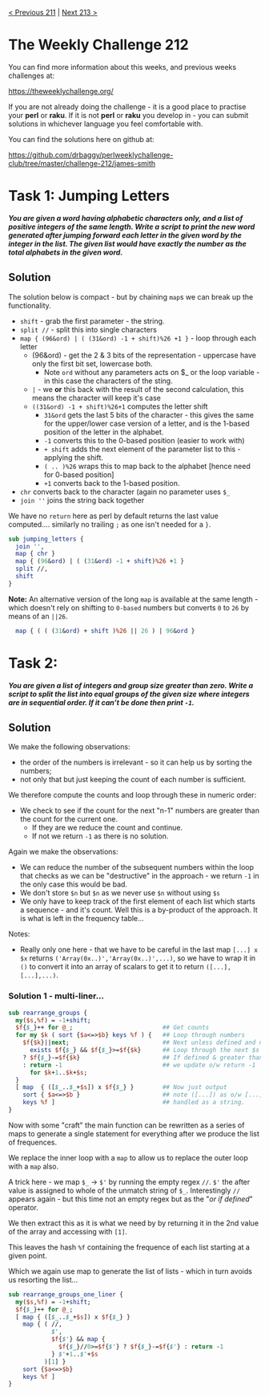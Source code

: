 [< Previous 211](https://github.com/drbaggy/perlweeklychallenge-club/tree/master/challenge-211/james-smith) |
[Next 213 >](https://github.com/drbaggy/perlweeklychallenge-club/tree/master/challenge-213/james-smith)

# The Weekly Challenge 212

You can find more information about this weeks, and previous weeks challenges at:

  https://theweeklychallenge.org/

If you are not already doing the challenge - it is a good place to practise your
**perl** or **raku**. If it is not **perl** or **raku** you develop in - you can
submit solutions in whichever language you feel comfortable with.

You can find the solutions here on github at:

https://github.com/drbaggy/perlweeklychallenge-club/tree/master/challenge-212/james-smith

# Task 1: Jumping Letters

***You are given a word having alphabetic characters only, and a list of positive integers of the same length. 
Write a script to print the new word generated after jumping forward each letter in the given word by the integer in the list. The given list would have exactly the number as the total alphabets in the given word.***

## Solution

The solution below is compact - but by chaining `map`s we can break up the functionality.

 * `shift` - grab the first parameter - the string.
 * `split //` - split this into single characters
 * `map { (96&ord) | ( (31&ord) -1 + shift)%26 +1 }` - loop through each letter
   * (96&ord) - get the 2 & 3 bits of the representation - uppercase have only the first bit set, lowercase both.
     * Note `ord` without any parameters acts on $_ or the loop variable - in this case the characters of the sting.
   * `|` - we **or** this back with the result of the second calculation, this means the character will keep it's case
   * `((31&ord) -1 + shift)%26+1` computes the letter shift
     * `31&ord` gets the last 5 bits of the character - this gives the same for the upper/lower case version of a letter, and is the 1-based position of the letter in the alphabet.
     * `-1` converts this to the 0-based position (easier to work with)
     * `+ shift` adds the next element of the parameter list to this - applying the shift.
     * `( .. )%26` wraps this to map back to the alphabet [hence need for 0-based position]
     * `+1` converts back to the 1-based position.
 * `chr` converts back to the character (again no parameter uses `$_`
 * `join ''` joins the string back together

We have no `return` here as perl by default returns the last value computed.... similarly no trailing `;` as one isn't needed for a `}`.

```perl
sub jumping_letters {
  join '',
  map { chr }
  map { (96&ord) | ( (31&ord) -1 + shift)%26 +1 }
  split //,
  shift
}
```

**Note:** An alternative version of the long `map` is available at the same length - which doesn't rely on shifting to `0-based` numbers but converts `0` to `26` by means of an `||26`.

```perl
  map { ( ( (31&ord) + shift )%26 || 26 ) | 96&ord }
```
# Task 2: 

***You are given a list of integers and group size greater than zero. Write a script to split the list into equal groups of the given size where integers are in sequential order. If it can’t be done then print `-1`.***

## Solution

We make the following observations:
 * the order of the numbers is irrelevant - so it can help us by sorting the numbers;
 * not only that but just keeping the count of each number is sufficient.

We therefore compute the counts and loop through these in numeric order:
 * We check to see if the count for the next "n-1" numbers are greater than the count for the current one.
   * If they are we reduce the count and continue.
   * If not we return `-1` as there is no solution.

Again we make the observations:
 * We can reduce the number of the subsequent numbers within the loop that checks as we can be "destructive" in the approach - we return `-1` in the only case this would be bad.
 * We don't store `$n` but `$n` as we never use `$n` without using `$s`
 * We only have to keep track of the first element of each list which starts a sequence - and it's count. Well this is a by-product of the approach. It is what is left in the frequency table...

Notes:
 * Really only one here - that we have to be careful in the last map `[...] x $x` returns `('Array(0x..)','Array(0x..)',...)`, so we have to wrap it in `()` to convert it into an array of scalars to get it to return `([...],[...],...)`.
### Solution 1 - multi-liner...

```perl
sub rearrange_groups {
  my($s,%f) = -1+shift;
  $f{$_}++ for @_;                         ## Get counts
  for my $k ( sort {$a<=>$b} keys %f ) {   ## Loop through numbers
    $f{$k}||next;                          ## Next unless defined and non-zero
      exists $f{$_} && $f{$_}>=$f{$k}      ## Loop through the next $s numbers
    ? $f{$_}-=$f{$k}                       ## If defined & greater than $f{$k}
    : return -1                            ## we update o/w return -1
      for $k+1..$k+$s;
  }
  [ map  { ([$_..$_+$s]) x $f{$_} }        ## Now just output
    sort { $a<=>$b }                       ## note ([...]) as o/w [...] is
    keys %f ]                              ## handled as a string.
}
```

Now with some "craft" the main function can be rewritten as a series of maps to
generate a single statement for everything after we produce the list of frequences.

We replace the inner loop with a `map` to allow us to replace the outer loop with a `map` also.

A trick here - we map `$_` -> `$'` by running the empty regex `//`. `$'` the after value
is assigned to whole of the unmatch string of `$_`. Interestingly `//` appears again - but this
time not an empty regex but as the "*or if defined*" operator.

We then extract this as it is what we
need by by returning it in the 2nd value of the array and accessing with `[1]`.

This leaves the hash `%f` containing the frequence of each list starting at a given point.

Which we again use map to generate the list of lists - which in turn avoids us resorting the
list...

```perl
sub rearrange_groups_one_liner {
  my($s,%f) = -1+shift;
  $f{$_}++ for @_;
  [ map { ([$_..$_+$s]) x $f{$_} }
    map { ( //,
            $',
            $f{$'} && map {
              $f{$_}//0>=$f{$'} ? $f{$_}-=$f{$'} : return -1
            } $'+1..$'+$s
          )[1] }
    sort {$a<=>$b}
    keys %f ]
}
```
